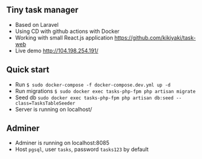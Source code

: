 ## Tiny task manager
- Based on Laravel
- Using CD with github actions with Docker
- Working with small React.js application https://github.com/kikiyaki/task-web
- Live demo http://104.198.254.191/

## Quick start
- Run ```$ sudo docker-compose -f docker-compose.dev.yml up -d```
- Run migrations ```$ sudo docker exec tasks-php-fpm php artisan migrate```
- Seed db ```sudo docker exec tasks-php-fpm php artisan db:seed --class=TasksTableSeeder```
- Server is running on localhost/

## Adminer
- Adminer is running on localhost:8085
- Host ```pgsql```, user ```tasks```, password ```tasks123``` by default
